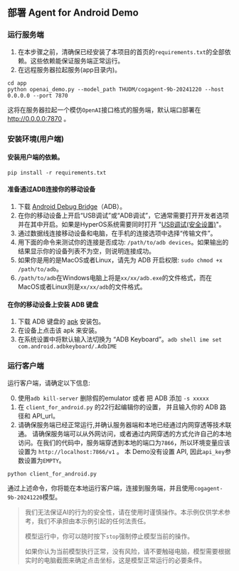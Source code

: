 ## 部署 Agent for Android Demo


### 运行服务端

1. 在本步骤之前，清确保已经安装了本项目的首页的`requirements.txt`的全部依赖。这些依赖能保证服务端正常运行。
2. 在远程服务器拉起服务(app目录内)。

```shell
cd app
python openai_demo.py --model_path THUDM/cogagent-9b-20241220 --host 0.0.0.0 --port 7870
```

这将在服务器拉起一个模仿`OpenAI`接口格式的服务端，默认端口部署在 http://0.0.0.0:7870 。

### 安装环境(用户端)

#### 安装用户端的依赖。
```shell
pip install -r requirements.txt
```


#### 准备通过ADB连接你的移动设备

1. 下载 [Android Debug Bridge](https://developer.android.com/tools/releases/platform-tools?hl=en)（ADB）。
2. 在你的移动设备上开启“USB调试”或“ADB调试”，它通常需要打开开发者选项并在其中开启。如果是HyperOS系统需要同时打开 "[USB调试(安全设置)](https://github.com/user-attachments/assets/05658b3b-4e00-43f0-87be-400f0ef47736)"。
3. 通过数据线连接移动设备和电脑，在手机的连接选项中选择“传输文件”。
4. 用下面的命令来测试你的连接是否成功: ```/path/to/adb devices```。如果输出的结果显示你的设备列表不为空，则说明连接成功。
5. 如果你是用的是MacOS或者Linux，请先为 ADB 开启权限: ```sudo chmod +x /path/to/adb```。
6.  ```/path/to/adb```在Windows电脑上将是```xx/xx/adb.exe```的文件格式，而在MacOS或者Linux则是```xx/xx/adb```的文件格式。

#### 在你的移动设备上安装 ADB 键盘
1. 下载 ADB 键盘的 [apk](https://github.com/senzhk/ADBKeyBoard/blob/master/ADBKeyboard.apk)  安装包。
2. 在设备上点击该 apk 来安装。
3. 在系统设置中将默认输入法切换为 “ADB Keyboard”。`adb shell ime set com.android.adbkeyboard/.AdbIME`


### 运行客户端

运行客户端，请确定以下信息:

0. 使用`adb kill-server` 删除假的emulator 或者 把 ADB 添加 ` -s xxxxx `
1. 在 ```client_for_android.py``` 的22行起编辑你的设置， 并且输入你的 ADB 路径和 API_url。
2. 请确保服务端已经正常运行,并确认服务器端和本地已经通过内网穿透等技术联通。
    请确保服务端可以从外网访问，或者通过内网穿透的方式允许自己的本地访问。在我们的代码中，服务端穿透到本地的端口为`7866`，所以环境变量应该设置为 `http://localhost:7866/v1` 。
    本 Demo没有设置 API, 因此`api_key`参数设置为`EMPTY`。

```shell
python client_for_android.py 
```

通过上述命令，你将能在本地运行客户端，连接到服务端，并且使用`cogagent-9b-20241220`模型。



> 我们无法保证AI的行为的安全性，请在使用时谨慎操作。本示例仅供学术参考，我们不承担由本示例引起的任何法责任。
>
> 模型运行中，你可以随时按下`stop`强制停止模型当前的操作。
>
> 如果你认为当前模型执行正常，没有风险，请不要触碰电脑，模型需要根据实时的电脑截图来确定点击坐标，这是模型正常运行的必要条件。



